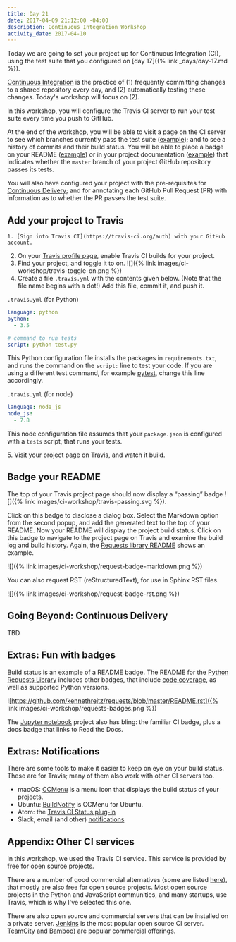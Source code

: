 ```yaml
---
title: Day 21
date: 2017-04-09 21:12:00 -04:00
description: Continuous Integration Workshop
activity_date: 2017-04-10
---
```


Today we are going to set your project up for Continuous Integration (CI), using the test suite that you configured on
[day 17]({% link _days/day-17.md %}).

[Continuous Integration](https://www.thoughtworks.com/continuous-integration) is the practice of (1) frequently committing changes to a shared repository every day, and (2) automatically testing these changes. Today's workshop will focus on (2).

In this workshop, you will configure the Travis CI server to run your test suite every time you push to GitHub.

At the end of the workshop, you will be able to visit a page on the CI server to see which branches currently pass the test suite ([example](https://travis-ci.org/kennethreitz/requests)); and to see a history of commits and their build status. You will be able to place a badge on your README ([example](https://github.com/kennethreitz/requests)) or in your project documentation ([example](http://docs.python-requests.org/en/latest/)) that indicates whether the `master` branch of your project GitHub repository passes its tests.

You will also have configured your project with the pre-requisites for [Continuous Delivery](https://continuousdelivery.com); and for annotating each GitHub Pull Request (PR) with information as to whether the PR passes the test suite.

## Add your project to Travis

    1. [Sign into Travis CI](https://travis-ci.org/auth) with your GitHub account.
  2. On your [Travis profile page](https://travis-ci.org/profile), enable Travis CI builds for your project.
  3. Find your project, and toggle it to on. ![]({% link images/ci-workshop/travis-toggle-on.png %})
  4. Create a file `.travis.yml` with the contents given below. (Note that the file name begins with a dot!) Add this file, commit it, and push it.

`.travis.yml` (for Python)

``` yaml
language: python
python:
  - 3.5

# command to run tests
script: python test.py
```

This Python configuration file installs the packages in `requirements.txt`, and runs the command on the `script:` line to test your code. If you are using a different test command, for example [pytest](https://docs.pytest.org/en/latest/), change this line accordingly.

`.travis.yml` (for node)

``` yaml
language: node_js
node_js:
  - 7.8
```

This node configuration file assumes that your `package.json` is configured with a `tests` script, that runs your tests.

5\. Visit your project page on Travis, and watch it build.

## Badge your README

The top of your Travis project page should now display a “passing” badge ![]({% link images/ci-workshop/travis-passing.svg %}).

Click on this badge to disclose a dialog box. Select the Markdown option from the second popup, and add the generated text to the top of your README. Now your README will display the project build status. Click on this badge to navigate to the project page on Travis and examine the build log and build history. Again, the [Requests library README](https://github.com/kennethreitz/requests) shows an example.

![]({% link images/ci-workshop/request-badge-markdown.png %})

You can also request RST (reStructuredText), for use in Sphinx RST files.

![]({% link images/ci-workshop/request-badge-rst.png %})

## Going Beyond: Continuous Delivery

TBD

## Extras: Fun with badges

Build status is an example of a README badge. The README for the [Python Requests Library](https://github.com/kennethreitz/requests) includes other badges, that include [code coverage](https://en.wikipedia.org/wiki/Code_coverage), as well as supported Python versions.

![https://github.com/kennethreitz/requests/blob/master/README.rst]({% link images/ci-workshop/requests-badges.png %})

The [Jupyter notebook](https://github.com/jupyter/notebook) project also has bling: the familiar CI badge, plus a docs badge that links to Read the Docs.

## Extras: Notifications

There are some tools to make it easier to keep on eye on your build status. These are for Travis; many of them also work with other CI servers too.

* macOS: [CCMenu](http://ccmenu.org) is a menu icon that displays the build status of your projects.
* Ubuntu: [BuildNotify](https://bitbucket.org/Anay/buildnotify/wiki/Home) is CCMenu for Ubuntu.
* Atom: the [Travis CI Status plug-in](https://atom.io/packages/travis-ci-status)
* Slack, email (and other) [notifications](https://docs.travis-ci.com/user/notifications/)

## Appendix: Other CI services

In this workshop, we used the Travis CI service. This service is provided by free for open source projects.

There are a number of good commercial alternatives (some are listed [here](https://github.com/integrations/feature/continuous-integration)), that mostly are also free for open source projects. Most open source projects in the Python and JavaScript communities, and many startups, use Travis, which is why I've selected this one.

There are also open source and commercial servers that can be installed on a private server. [Jenkins](https://jenkins.io) is the most popular open source CI server. [TeamCity](https://en.wikipedia.org/wiki/TeamCity) and [Bamboo](https://en.wikipedia.org/wiki/Bamboo_(software))) are popular commercial offerings.
